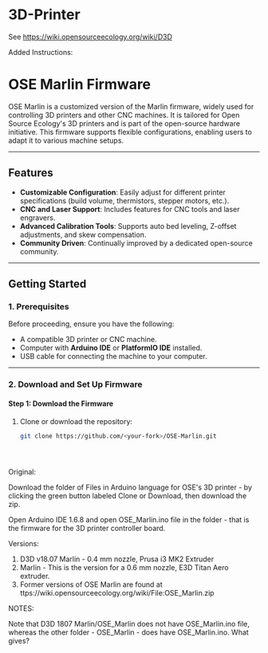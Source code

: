 # 3D-Printer

See https://wiki.opensourceecology.org/wiki/D3D

Added Instructions:

# OSE Marlin Firmware

OSE Marlin is a customized version of the Marlin firmware, widely used for controlling 3D printers and other CNC machines. It is tailored for Open Source Ecology's 3D printers and is part of the open-source hardware initiative. This firmware supports flexible configurations, enabling users to adapt it to various machine setups.

---

## Features
- **Customizable Configuration**: Easily adjust for different printer specifications (build volume, thermistors, stepper motors, etc.).
- **CNC and Laser Support**: Includes features for CNC tools and laser engravers.
- **Advanced Calibration Tools**: Supports auto bed leveling, Z-offset adjustments, and skew compensation.
- **Community Driven**: Continually improved by a dedicated open-source community.

---

## Getting Started

### **1. Prerequisites**
Before proceeding, ensure you have the following:
- A compatible 3D printer or CNC machine.
- Computer with **Arduino IDE** or **PlatformIO IDE** installed.
- USB cable for connecting the machine to your computer.

---

### **2. Download and Set Up Firmware**

#### Step 1: Download the Firmware
1. Clone or download the repository:
   ```bash
   git clone https://github.com/<your-fork>/OSE-Marlin.git





Original:

Download the folder of Files in Arduino language for OSE's 3D printer - by clicking the green button labeled Clone or Download, then download the zip. 

Open Arduino IDE 1.6.8 and open OSE_Marlin.ino file in the folder - that is the firmware for the 3D printer controller board.

Versions:

1. D3D v18.07 Marlin - 0.4 mm nozzle, Prusa i3 MK2 Extruder
2. Marlin - This is the version for a 0.6 mm nozzle, E3D Titan Aero extruder.
3. Former versions of OSE Marlin are found at ttps://wiki.opensourceecology.org/wiki/File:OSE_Marlin.zip


NOTES:

Note that D3D 1807 Marlin/OSE_Marlin does not have OSE_Marlin.ino file, whereas the other folder - OSE_Marlin - does have OSE_Marlin.ino. What gives?



